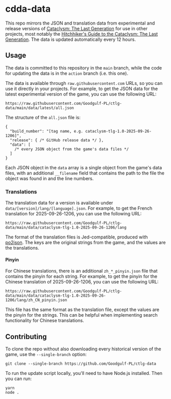 # cdda-data

This repo mirrors the JSON and translation data from experimental and release versions of [Cataclysm: The Last Generation](https://github.com/Cataclysm-TLG/Cataclysm-TLG) for use in other projects, most notably the [Hitchhiker's Guide to the Cataclysm: The Last Generation](https://ctlg-guide.org). The data is updated automatically every 12 hours.

## Usage

The data is committed to this repository in the `main` branch, while the code for updating the data is in the `action` branch (i.e. this one).

The data is available through `raw.githubusercontent.com` URLs, so you can use it directly in your projects. For example, to get the JSON data for the latest experimental version of the game, you can use the following URL:

```
https://raw.githubusercontent.com/Goodgulf-PL/ctlg-data/main/data/latest/all.json
```

The structure of the `all.json` file is:

```json5
{
  "build_number": "[tag name, e.g. cataclysm-tlg-1.0-2025-09-26-1206]",
  "release": { /* GitHub release data */ },
  "data": [
    /* every JSON object from the game's data files */
  ]
}
```

Each JSON object in the `data` array is a single object from the game's data files, with an additional `__filename` field that contains the path to the file the object was found in and the line numbers.

### Translations

The translation data for a version is available under `data/[version]/lang/[language].json`. For example, to get the French translation for 2025-09-26-1206, you can use the following URL:

```
https://raw.githubusercontent.com/Goodgulf-PL/ctlg-data/main/data/cataclysm-tlg-1.0-2025-09-26-1206/lang
```

The format of the translation files is Jed-compatible, produced with [po2json](https://www.npmjs.com/package/po2json). The keys are the original strings from the game, and the values are the translations.

#### Pinyin

For Chinese translations, there is an additional `zh_*_pinyin.json` file that contains the pinyin for each string. For example, to get the pinyin for the Chinese translation of 2025-09-26-1206, you can use the following URL:

```
https://raw.githubusercontent.com/Goodgulf-PL/ctlg-data/main/data/cataclysm-tlg-1.0-2025-09-26-1206/lang/zh_CN_pinyin.json
```

This file has the same format as the translation file, except the values are the pinyin for the strings. This can be helpful when implementing search functionality for Chinese translations.

## Contributing

To clone the repo without also downloading every historical version of the game, use the `--single-branch` option:

```
git clone --single-branch https://github.com/Goodgulf-PL/ctlg-data
```

To run the update script locally, you'll need to have Node.js installed. Then you can run:

```
yarn
node .
```
